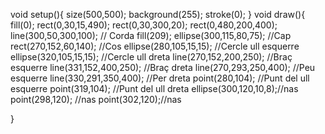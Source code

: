 void setup(){
  size(500,500);
  background(255);
  stroke(0);
}
void draw(){
  fill(0);
  rect(0,30,15,490);
  rect(0,30,300,20);
  rect(0,480,200,400);
  line(300,50,300,100); // Corda 
  fill(209);
  ellipse(300,115,80,75); //Cap
  rect(270,152,60,140); //Cos
  ellipse(280,105,15,15); //Cercle ull esquerre
  ellipse(320,105,15,15); //Cercle ull dreta
  line(270,152,200,250); //Braç esquerre
  line(331,152,400,250); //Braç dreta
  line(270,293,250,400); //Peu esquerre
  line(330,291,350,400); //Per dreta
  point(280,104); //Punt del ull esquerre
  point(319,104); //Punt del ull dreta
  ellipse(300,120,10,8);//nas
  point(298,120); //nas
  point(302,120);//nas

}
